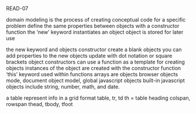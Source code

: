 READ-07

domain modeling is the process of creating conceptual code for a specific problem
define the same properties between objects with a constructor function
the ‘new’ keyword instantiates an object
object is stored for later use

the new keyword and objects constructor create a blank objects
you can add properties to the new objects
update with dot notation or square brackets
object constructors can use a function as a template for creating objects
instances of the object are created with the constructor function
‘this’ keyword used within functions
arrays are objects
browser objects mode, document object model, global javascript objects
built-in javascript objects include string, number, math, and date.

a table represent info in a grid format
table, tr, td
th = table heading
colspan, rowspan
thead, tbody, tfoot
